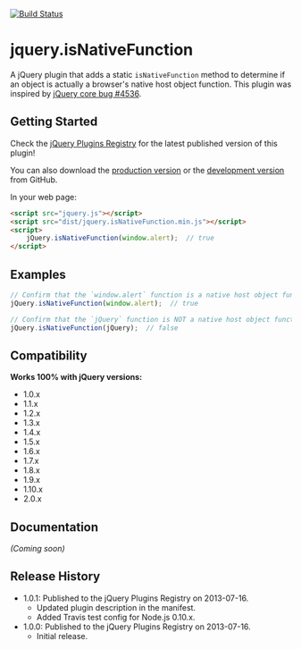 [![Build Status](https://travis-ci.org/JamesMGreene/jquery.isNativeFunction.png?branch=master)](https://travis-ci.org/JamesMGreene/jquery.isNativeFunction)

# jquery.isNativeFunction

A jQuery plugin that adds a static `isNativeFunction` method to determine if an object is actually a browser's native host object function.
This plugin was inspired by [jQuery core bug #4536](http://bugs.jquery.com/ticket/4536).

## Getting Started
Check the [jQuery Plugins Registry](http://plugins.jquery.com/isNativeFunction/) for the latest published version of this plugin!

You can also download the [production version][min] or the [development version][max] from GitHub.

[min]: https://raw.github.com/JamesMGreene/jquery.isNativeFunction/master/dist/jquery.isNativeFunction.min.js
[max]: https://raw.github.com/JamesMGreene/jquery.isNativeFunction/master/dist/jquery.isNativeFunction.js

In your web page:

```html
<script src="jquery.js"></script>
<script src="dist/jquery.isNativeFunction.min.js"></script>
<script>
    jQuery.isNativeFunction(window.alert);  // true
</script>
```

## Examples
```js
// Confirm that the `window.alert` function is a native host object function
jQuery.isNativeFunction(window.alert);  // true

// Confirm that the `jQuery` function is NOT a native host object function
jQuery.isNativeFunction(jQuery);  // false
```


## Compatibility
**Works 100% with jQuery versions:**  
 - 1.0.x
 - 1.1.x
 - 1.2.x
 - 1.3.x
 - 1.4.x
 - 1.5.x
 - 1.6.x
 - 1.7.x
 - 1.8.x
 - 1.9.x
 - 1.10.x
 - 2.0.x


## Documentation
_(Coming soon)_

## Release History
 - 1.0.1: Published to the jQuery Plugins Registry on 2013-07-16.
     - Updated plugin description in the manifest.
     - Added Travis test config for Node.js 0.10.x.
 - 1.0.0: Published to the jQuery Plugins Registry on 2013-07-16.
     - Initial release.
